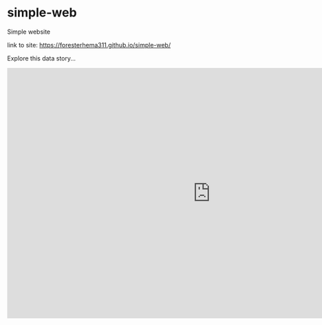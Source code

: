 # simple-web

Simple website

link to site: https://foresterhema311.github.io/simple-web/

Explore this data story...

<iframe width="942.5" height="582.7791666666667" seamless frameborder="0" scrolling="no" src="https://docs.google.com/spreadsheets/d/e/2PACX-1vQ_nA93ejuxFCS033hdoDVJG-pSEB6oAoXSt9dioXppx1_f4ALmGHQjfniXrGs2sYTANHMiH6dQ3Kzc/pubchart?oid=2008070270&amp;format=interactive"></iframe>
